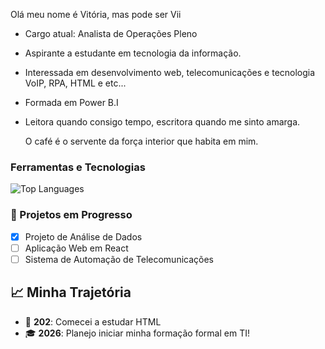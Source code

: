 
  Olá meu nome é Vitória, mas pode ser Vii
  
  -  Cargo atual: Analista de Operações Pleno
  -  Aspirante a estudante em tecnologia da informação.
  - Interessada em desenvolvimento web, telecomunicações e tecnologia VoIP, RPA, HTML e etc... 
  - Formada em Power B.I 
  - Leitora quando consigo tempo, escritora quando me sinto amarga. 

     O café é o servente  da força interior que habita em mim. 
### Ferramentas e Tecnologias
![Top Languages](https://github-readme-stats.vercel.app/api/top-langs/?username=CorvinaCoder&layout=compact&theme=dracula)

### 🚀 Projetos em Progresso

- [x] Projeto de Análise de Dados
- [ ] Aplicação Web em React
- [ ] Sistema de Automação de Telecomunicações

## 📈 Minha Trajetória

- 🚀 **202**: Comecei a estudar HTML
- 🎓 **2026**: Planejo iniciar minha formação formal em TI!
